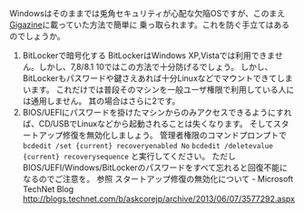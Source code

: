 Windowsはそのままでは兎角セキュリティが心配な欠陥OSですが、このまえ[Gigazine](gigazine.net)に載っていた方法で簡単に
乗っ取られます。これを防ぐ手立てはあるのでしょうか。
1. BitLockerで暗号化する
BitLockerはWindows XP,Vistaでは利用できません。しかし、7,8/8.1 10ではこの方法で十分防げるでしょう。
しかし、BitLockerもパスワードや鍵さえあれば十分Linuxなどでマウントできてしまいます。
これだけでは普段そのマシンを一般ユーザ権限で利用している人には通用しません。
其の場合はさらに2です。
2. BIOS/UEFIにパスワードを掛けたマシンからのみアクセスできるようにすれば、CD/USBでLinuxなどから起動されることは失くなります。
そしてスタートアップ修復を無効化しましょう。
管理者権限のコマンドプロンプトで
`bcdedit /set {current} recoveryenabled No`
`bcdedit /deletevalue {current} recoverysequence`
と実行してください。
ただしBIOS/UEFI/Windows/BitLockerのパスワードをすべて忘れると回復不能になるのでご注意を。
参照 スタートアップ修復の無効化について - Microsoft TechNet Blog http://blogs.technet.com/b/askcorejp/archive/2013/06/07/3577292.aspx
